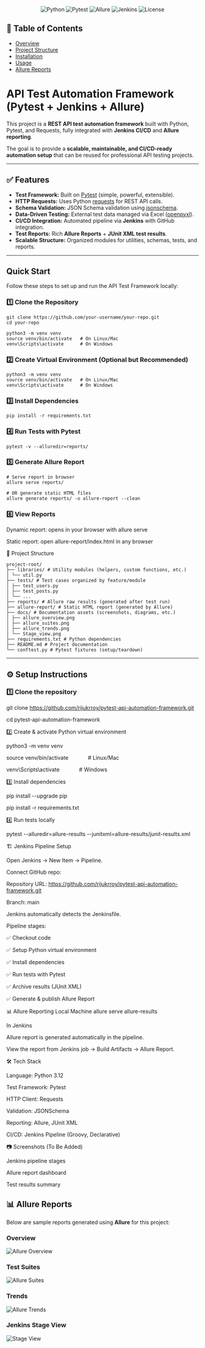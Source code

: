 <p align="center">
  <img src="https://img.shields.io/badge/python-3.x-blue.svg" alt="Python">
  <img src="https://img.shields.io/badge/pytest-tested-green.svg" alt="Pytest">
  <img src="https://img.shields.io/badge/allure-report-ff69b4.svg" alt="Allure">
  <img src="https://img.shields.io/badge/jenkins-CI-blue.svg" alt="Jenkins">
  <img src="https://img.shields.io/badge/license-MIT-yellow.svg" alt="License">
</p>

## 📑 Table of Contents
- [Overview](#overview)
- [Project Structure](#project-structure)
- [Installation](#installation)
- [Usage](#usage)
- [Allure Reports](#-allure-reports)

# API Test Automation Framework (Pytest + Jenkins + Allure)

This project is a **REST API test automation framework** built with Python, Pytest, and Requests, fully integrated with **Jenkins CI/CD** and **Allure reporting**.

The goal is to provide a **scalable, maintainable, and CI/CD-ready automation setup** that can be reused for professional API testing projects.

---

## ✅ Features
- **Test Framework:** Built on [Pytest](https://docs.pytest.org/) (simple, powerful, extensible).  
- **HTTP Requests:** Uses Python [requests](https://docs.python-requests.org/) for REST API calls.  
- **Schema Validation:** JSON Schema validation using [jsonschema](https://pypi.org/project/jsonschema/).  
- **Data-Driven Testing:** External test data managed via Excel ([openpyxl](https://openpyxl.readthedocs.io/)).  
- **CI/CD Integration:** Automated pipeline via **Jenkins** with GitHub integration.  
- **Test Reports:** Rich **Allure Reports** + **JUnit XML test results**.  
- **Scalable Structure:** Organized modules for utilities, schemas, tests, and reports.  

---
##  Quick Start

Follow these steps to set up and run the API Test Framework locally:

### 1️⃣ Clone the Repository
```
git clone https://github.com/your-username/your-repo.git
cd your-repo

python3 -m venv venv
source venv/bin/activate   # On Linux/Mac
venv\Scripts\activate      # On Windows
```
### 2️⃣ Create Virtual Environment (Optional but Recommended)
```
python3 -m venv venv
source venv/bin/activate   # On Linux/Mac
venv\Scripts\activate      # On Windows
```

### 3️⃣ Install Dependencies
```
pip install -r requirements.txt
```

### 4️⃣ Run Tests with Pytest
```
pytest -v --alluredir=reports/
```
###  5️⃣ Generate Allure Report
```
# Serve report in browser
allure serve reports/

# OR generate static HTML files
allure generate reports/ -o allure-report --clean

```
### 6️⃣ View Reports

Dynamic report: opens in your browser with allure serve

Static report: open allure-report/index.html in any browser


📂 Project Structure
```
project-root/
├── libraries/ # Utility modules (helpers, custom functions, etc.)
│ └── util.py
├── tests/ # Test cases organized by feature/module
│ ├── test_users.py
│ ├── test_posts.py
│ └── ...
├── reports/ # Allure raw results (generated after test run)
├── allure-report/ # Static HTML report (generated by Allure)
├── docs/ # Documentation assets (screenshots, diagrams, etc.)
│ ├── allure_overview.png
│ ├── allure_suites.png
│ ├── allure_trends.png
│ └── Stage_view.png
├── requirements.txt # Python dependencies
├── README.md # Project documentation
└── conftest.py # Pytest fixtures (setup/teardown)
```


---

## ⚙️ Setup Instructions

### 1️⃣ Clone the repository

git clone https://github.com/rijukrroy/pytest-api-automation-framework.git

cd pytest-api-automation-framework

2️⃣ Create & activate Python virtual environment

python3 -m venv venv

source venv/bin/activate&nbsp;&nbsp;&nbsp;&nbsp;&nbsp;&nbsp;&nbsp;&nbsp;&nbsp;&nbsp;&nbsp;&nbsp;         # Linux/Mac

venv\Scripts\activate&nbsp;&nbsp;&nbsp;&nbsp;&nbsp;&nbsp;&nbsp;&nbsp;&nbsp;&nbsp;&nbsp;&nbsp;      # Windows

3️⃣ Install dependencies

pip install --upgrade pip

pip install -r requirements.txt

4️⃣ Run tests locally

pytest --alluredir=allure-results --junitxml=allure-results/junit-results.xml

🏗 Jenkins Pipeline Setup

Open Jenkins → New Item → Pipeline.

Connect GitHub repo:

Repository URL: https://github.com/rijukrroy/pytest-api-automation-framework.git

Branch: main

Jenkins automatically detects the Jenkinsfile.

Pipeline stages:

✅ Checkout code

✅ Setup Python virtual environment

✅ Install dependencies

✅ Run tests with Pytest

✅ Archive results (JUnit XML)

✅ Generate & publish Allure Report

📊 Allure Reporting
Local Machine
allure serve allure-results

In Jenkins

Allure report is generated automatically in the pipeline.

View the report from Jenkins job → Build Artifacts → Allure Report.

🛠 Tech Stack

Language: Python 3.12

Test Framework: Pytest

HTTP Client: Requests

Validation: JSONSchema

Reporting: Allure, JUnit XML

CI/CD: Jenkins Pipeline (Groovy, Declarative)

📷 Screenshots (To Be Added)

Jenkins pipeline stages

Allure report dashboard

Test results summary

## 📊 Allure Reports

Below are sample reports generated using **Allure** for this project:

### Overview
![Allure Overview](docs/allure_overview.png)

### Test Suites
![Allure Suites](docs/allure_suites.png)

### Trends
![Allure Trends](docs/allure_trends.png)

### Jenkins Stage View
![Stage View](docs/Stage_view.png)
